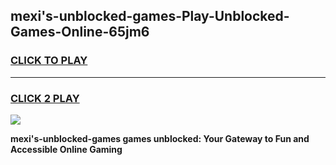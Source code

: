 
## mexi's-unblocked-games-Play-Unblocked-Games-Online-65jm6
<h3>
<a href="https://premium76.site?title=mexi's-unblocked-games&ref=24A">CLICK TO PLAY</a></h3>
<hr>

<h3>
<a href="https://premium76.site?title=mexi's-unblocked-games&ref=24A">CLICK 2 PLAY</a>
  
</h3>

<a href="https://premium76.site?title=mexi's-unblocked-games&ref=24A"><img src="https://clearcache.store/games.png"></a>


**mexi's-unblocked-games games unblocked: Your Gateway to Fun and Accessible Online Gaming**
